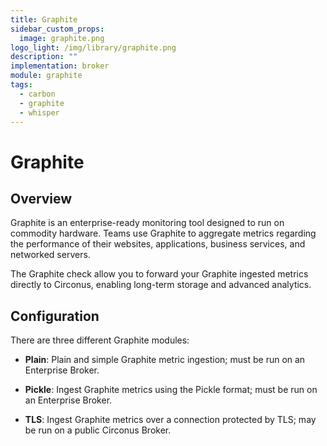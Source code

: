 ```yaml
---
title: Graphite
sidebar_custom_props:
  image: graphite.png
logo_light: /img/library/graphite.png
description: ""
implementation: broker
module: graphite
tags:
  - carbon
  - graphite
  - whisper
---
```


# Graphite

## Overview

Graphite is an enterprise-ready monitoring tool designed to run on commodity hardware. Teams use Graphite to aggregate metrics regarding the performance of their websites, applications, business services, and networked servers.

The Graphite check allow you to forward your Graphite ingested metrics directly to Circonus, enabling long-term storage and advanced analytics.

## Configuration

There are three different Graphite modules:

- **Plain**: Plain and simple Graphite metric ingestion; must be run on an Enterprise Broker.

- **Pickle**: Ingest Graphite metrics using the Pickle format; must be run on an Enterprise Broker.

- **TLS**: Ingest Graphite metrics over a connection protected by TLS; may be run on a public Circonus Broker.
